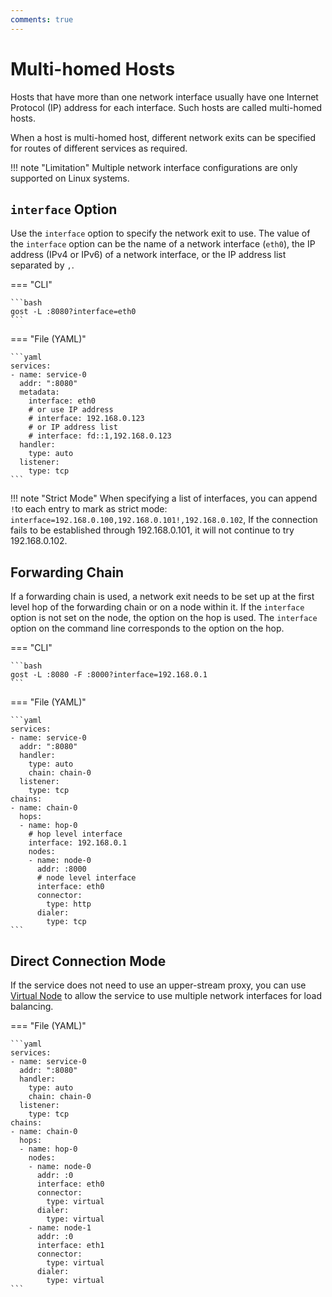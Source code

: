 ```yaml
---
comments: true
---
```


# Multi-homed Hosts

Hosts that have more than one network interface usually have one Internet Protocol (IP) address for each interface. Such hosts are called multi-homed hosts.

When a host is multi-homed host, different network exits can be specified for routes of different services as required.

!!! note "Limitation"
	Multiple network interface configurations are only supported on Linux systems.

## `interface` Option

Use the `interface` option to specify the network exit to use. The value of the `interface` option can be the name of a network interface (`eth0`), the IP address (IPv4 or IPv6) of a network interface, or the IP address list separated by `,`.

=== "CLI"

    ```bash
    gost -L :8080?interface=eth0
    ```

=== "File (YAML)"

    ```yaml
    services:
    - name: service-0
      addr: ":8080"
      metadata:
        interface: eth0
        # or use IP address
        # interface: 192.168.0.123
        # or IP address list
        # interface: fd::1,192.168.0.123
      handler:
        type: auto
      listener:
        type: tcp
    ```

!!! note "Strict Mode"
    When specifying a list of interfaces, you can append `!`to each entry to mark as strict mode: `interface=192.168.0.100,192.168.0.101!,192.168.0.102`,
    If the connection fails to be established through 192.168.0.101, it will not continue to try 192.168.0.102.

## Forwarding Chain

If a forwarding chain is used, a network exit needs to be set up at the first level hop of the forwarding chain or on a node within it.
If the `interface` option is not set on the node, the option on the hop is used.
The `interface` option on the command line corresponds to the option on the hop.

=== "CLI"

    ```bash
    gost -L :8080 -F :8000?interface=192.168.0.1 
    ```

=== "File (YAML)"

    ```yaml
    services:
    - name: service-0
      addr: ":8080"
      handler:
        type: auto
        chain: chain-0
      listener:
        type: tcp
    chains:
    - name: chain-0
      hops:
      - name: hop-0
        # hop level interface
        interface: 192.168.0.1
        nodes:
        - name: node-0
          addr: :8000
          # node level interface
          interface: eth0
          connector:
            type: http
          dialer:
            type: tcp
    ```

## Direct Connection Mode

If the service does not need to use an upper-stream proxy, you can use [Virtual Node](../concepts/chain.md) to allow the service to use multiple network interfaces for load balancing.

=== "File (YAML)"

    ```yaml
	services:
	- name: service-0
	  addr: ":8080"
	  handler:
		type: auto
		chain: chain-0
	  listener:
		type: tcp
	chains:
    - name: chain-0
      hops:
      - name: hop-0
        nodes:
        - name: node-0
          addr: :0
		  interface: eth0
          connector:
            type: virtual
          dialer:
            type: virtual
        - name: node-1
          addr: :0
		  interface: eth1
          connector:
            type: virtual
          dialer:
            type: virtual
	```